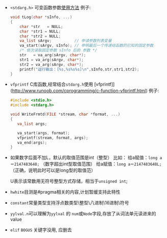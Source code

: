 - `<stdarg.h>` 可变函数参数[使用方法](http://www.runoob.com/cprogramming/c-standard-library-stdarg-h.html)
    例子:
    ```c++
    void tLog(char *sInfo, ...)
    {
        char *str   = NULL;
        char *str1 = NULL;
        char *str2 = NULL;
        va_list sArgv;          // 申请参数列表变量
        va_start(sArgv, sInfo); // 申明最后一个传递给函数的已知的固定参数
        /* 依次读取固定参数 sInfo 后的 参数 */
        str   = va_arg(sArgv, char*);
        str1 = va_arg(sArgv, char*);
        str2 = va_arg(sArgv, char*);
        printf("运行输出：[%s,%s%s%s]\n",sInfo,str,str1,str2);
    }
    ```

- `vfprintf` C库函数,经常结合`stdarg.h`使用 [vfprintf]](http://www.runoob.com/cprogramming/c-function-vfprintf.html)
    例子:
    ```c++
    #include <stdio.h>
    #include <stdarg.h>

    void WriteFrmtd(FILE *stream, char *format, ...)
    {
       va_list args;

       va_start(args, format);
       vfprintf(stream, format, args);
       va_end(args);
    }
    ```

- 如果数字后面不加L，默认的取值范围是int（整型）
    比如：
    给a赋值：`long a＝2147483648;` （数字超出int型取值范围）
    给a赋值：`long a＝2147483648L;`（正确，说明此时可以是long型的取值范）

    U表示该常数用无符号整型方式存储，相当于`unsigned int`;

- `hwhite`目测是#pragma相关的内容,计划暂缓支持此特性

- `constant`常量类型支持浮点数类型\整型\八进制\16进制\符号

- `yylval.n`可以理解为`yylval` 的 `num`或`Node`字段,存放了从词法单元读进来的value

- `elif` `BOGUS` 关键字没用, 应删去